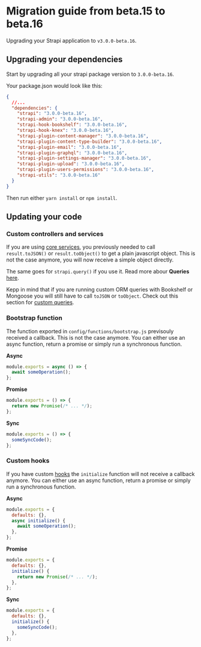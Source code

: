 # Migration guide from beta.15 to beta.16

Upgrading your Strapi application to `v3.0.0-beta.16`.

## Upgrading your dependencies

Start by upgrading all your strapi package version to `3.0.0-beta.16`.

Your package.json would look like this:

```json
{
  //...
  "dependencies": {
    "strapi": "3.0.0-beta.16",
    "strapi-admin": "3.0.0-beta.16",
    "strapi-hook-bookshelf": "3.0.0-beta.16",
    "strapi-hook-knex": "3.0.0-beta.16",
    "strapi-plugin-content-manager": "3.0.0-beta.16",
    "strapi-plugin-content-type-builder": "3.0.0-beta.16",
    "strapi-plugin-email": "3.0.0-beta.16",
    "strapi-plugin-graphql": "3.0.0-beta.16",
    "strapi-plugin-settings-manager": "3.0.0-beta.16",
    "strapi-plugin-upload": "3.0.0-beta.16",
    "strapi-plugin-users-permissions": "3.0.0-beta.16",
    "strapi-utils": "3.0.0-beta.16"
  }
}
```

Then run either `yarn install` or `npm install`.

## Updating your code

### Custom controllers and services

If you are using [core services](../guides/services.md), you previously needed to call `result.toJSON()` or `result.toObject()` to get a plain javascript object. This is not the case anymore, you will now receive a simple object directly.

The same goes for `strapi.query()` if you use it. Read more abour **Queries** [here](../guides/queries.md).

Kepp in mind that if you are running custom ORM queries with Bookshelf or Mongoose you will still have to call `toJSON` or `toObject`. Check out this section for [custom queries](../guides/queries.html#api-reference).

### Bootstrap function

The function exported in `config/functions/bootstrap.js` previsouly received a callback. This is not the case anymore. You can either use an async function, return a promise or simply run a synchronous function.

**Async**

```js
module.exports = async () => {
  await someOperation();
};
```

**Promise**

```js
module.exports = () => {
  return new Promise(/* ... */);
};
```

**Sync**

```js
module.exports = () => {
  someSyncCode();
};
```

### Custom hooks

If you have custom [hooks](../advanced/hooks.md) the `initialize` function will not receive a callback anymore. You can either use an async function, return a promise or simply run a synchronous function.

**Async**

```js
module.exports = {
  defaults: {},
  async initialize() {
    await someOperation();
  },
};
```

**Promise**

```js
module.exports = {
  defaults: {},
  initialize() {
    return new Promise(/* ... */);
  },
};
```

**Sync**

```js
module.exports = {
  defaults: {},
  initialize() {
    someSyncCode();
  },
};
```
